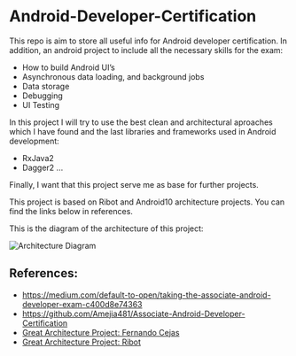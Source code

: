 # Android-Developer-Certification
This repo is aim to store all useful info for Android developer certification.
In addition, an android project to include all the necessary skills for the exam:
  
 - How to build Android UI’s
 - Asynchronous data loading, and background jobs
 - Data storage
 - Debugging
 - UI Testing
 
In this project I will try to use the best clean and architectural aproaches which I have found and 
the last libraries and frameworks used in Android development:

- RxJava2
- Dagger2
...

Finally, I want that this project serve me as base for further projects.

This project is based on Ribot and Android10 architecture projects. You can find the links below in references.

This is the diagram of the architecture of this project:

![Architecture Diagram](https://github.com/elloza/Android-Developer-Certification/blob/master/images/Architecture%20Diagram.png)

  
## References:
 - https://medium.com/default-to-open/taking-the-associate-android-developer-exam-c400d8e74363
 - https://github.com/Amejia481/Associate-Android-Developer-Certification
 - [Great Architecture Project: Fernando Cejas](https://fernandocejas.com/2015/07/18/architecting-android-the-evolution/)
 - [Great Architecture Project: Ribot](https://github.com/ribot/android-boilerplate)
